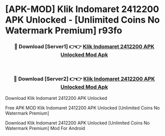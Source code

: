 # [APK-MOD] Klik Indomaret 2412200 APK Unlocked - [Unlimited Coins No Watermark Premium] r93fo



<div align="center">
<h3>🔴 Download [Server1] 👉👉 <a href="https://momento.my/?title=Klik_Indomaret_2412200_APK_Unlocked">Klik Indomaret 2412200 APK Unlocked Mod Apk</a></h3><br>

<h3>🔴 Download [Server2] 👉👉 <a href="https://momento.my/?title=Klik_Indomaret_2412200_APK_Unlocked">Klik Indomaret 2412200 APK Unlocked Mod Apk</a></h3>
</div>



Download Klik Indomaret 2412200 APK Unlocked 

Free APK MOD Klik Indomaret 2412200 APK Unlocked [Unlimited Coins No Watermark Premium]

Download Klik Indomaret 2412200 APK Unlocked [Unlimited Coins No Watermark Premium] Mod For Android
